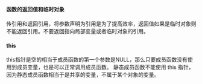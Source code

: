 #### 函数的返回值和临时对象

传引用和返回引用，将参数声明为引用是为了提高效率，返回值如果是临时对象则不能返回引用。不要返回指向局部变量或者临时对象的引用。  



#### this

this指针是空的相当于成员函数的第一个参数是NULL，那么只要成员函数没有使用到成员变量，也是可以正常调用成员函数。
静态成员函数不能使用 this 指针，因为静态成员函数相当于是共享的变量，不属于某个对象的变量。  

